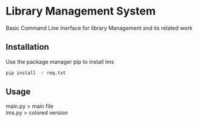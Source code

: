 # Library Management System

Basic Command Line Inerface for library Management and its related work

## Installation

Use the package manager pip to install lms

```bash
pip install -r req.txt
```

## Usage
main.py > main file\
lms.py > colored version